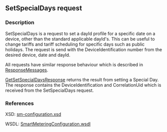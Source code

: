 ## SetSpecialDays request

### Description
SetSpecialDays is a request to set a dayId profile for a specific date on a device, other than the standard applicable dayId's. This can be useful to change tariffs and tariff scheduling for specific days such as public holidays.
The request is send with the DeviceIdentification number from the desired device, date and dayId.

All requests have similar response behaviour which is described in [ResponseMessages](./ResponseMessages.md).

[GetSetSpecialDaysResponse](GetSetSpecialDaysResponse.md) returns the result from setting a Special Day. The response contains the DeviceIdentification and CorrelationUid which is received from the SetSpecialDays request.

### References

XSD: [sm-configuration.xsd](https://github.com/OSGP/open-smart-grid-platform/blob/development/osgp/shared/osgp-ws-smartmetering/src/main/resources/schemas/sm-configuration.xsd)

WSDL: [SmartMeteringConfiguration.wsdl](https://github.com/OSGP/open-smart-grid-platform/blob/development/osgp/shared/osgp-ws-smartmetering/src/main/resources/SmartMeteringConfiguration.wsdl)

